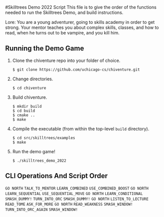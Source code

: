 #Skilltrees Demo 2022 Script
This file is to give the order of the functions needed to run the Skilltrees Demo, and build instructions. 

Lore:
You are a young adventurer, going to skills academy in order to get strong. 
Your mentor teaches you about complex skills, classes, and how to read, when he turns out to be vampire, and you kill him. 

## Running the Demo Game
1. Clone the chiventure repo into your folder of choice.
    ```
    $ git clone https://github.com/uchicago-cs/chiventure.git
    ```
2. Change directories.
    ```
    $ cd chiventure
    ```
3. Build chiventure.
    ```
    $ mkdir build
    $ cd build
    $ cmake ..
    $ make
    ```
4. Compile the executable (from within the top-level `build` directory).
    ```
    $ cd src/skilltrees/examples
    $ make
    ```
5. Run the demo game!
    ```
    $ ./skilltrees_demo_2022
    ```

## CLI Operations And Script Order
`GO NORTH`
`TALK_TO_MENTOR`
`LEARN_COMBINED`
`USE_COMBINED_BOOST`
`GO NORTH`
`LEARN_SEQUENTIAL`
`USE_SEQUENTIAL_MOVE`
`GO NORTH`
`LEARN_CONDITIONAL`
`SMASH_DUMMY!`
`TURN_INTO_ORC`
`SMASH_DUMMY!`
`GO NORTH`
`LISTEN_TO_LECTURE`
`READ_TOME`
`ASK_FOR_MORE`
`GO NORTH`
`READ_WEAKNESS`
`SMASH_WINDOW!`
`TURN_INTO_ORC_AGAIN`
`SMASH_WINDOW!`